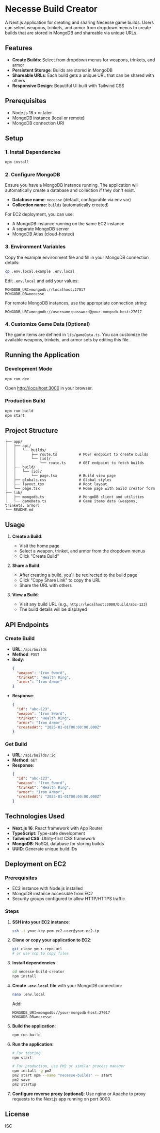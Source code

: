 # Necesse Build Creator

A Next.js application for creating and sharing Necesse game builds. Users can select weapons, trinkets, and armor from dropdown menus to create builds that are stored in MongoDB and shareable via unique URLs.

## Features

- **Create Builds**: Select from dropdown menus for weapons, trinkets, and armor
- **Persistent Storage**: Builds are stored in MongoDB
- **Shareable URLs**: Each build gets a unique URL that can be shared with others
- **Responsive Design**: Beautiful UI built with Tailwind CSS

## Prerequisites

- Node.js 18.x or later
- MongoDB instance (local or remote)
- MongoDB connection URI

## Setup

### 1. Install Dependencies

```bash
npm install
```

### 2. Configure MongoDB

Ensure you have a MongoDB instance running. The application will automatically create a database and collection if they don't exist.

- **Database name**: `necesse` (default, configurable via env var)
- **Collection name**: `builds` (automatically created)

For EC2 deployment, you can use:
- A MongoDB instance running on the same EC2 instance
- A separate MongoDB server
- MongoDB Atlas (cloud-hosted)

### 3. Environment Variables

Copy the example environment file and fill in your MongoDB connection details:

```bash
cp .env.local.example .env.local
```

Edit `.env.local` and add your values:

```env
MONGODB_URI=mongodb://localhost:27017
MONGODB_DB=necesse
```

For remote MongoDB instances, use the appropriate connection string:
```env
MONGODB_URI=mongodb://username:password@your-mongodb-host:27017
```

### 4. Customize Game Data (Optional)

The game items are defined in `lib/gameData.ts`. You can customize the available weapons, trinkets, and armor sets by editing this file.

## Running the Application

### Development Mode

```bash
npm run dev
```

Open [http://localhost:3000](http://localhost:3000) in your browser.

### Production Build

```bash
npm run build
npm start
```

## Project Structure

```
├── app/
│   ├── api/
│   │   └── builds/
│   │       ├── route.ts          # POST endpoint to create builds
│   │       └── [id]/
│   │           └── route.ts      # GET endpoint to fetch builds
│   ├── build/
│   │   └── [id]/
│   │       └── page.tsx          # Build view page
│   ├── globals.css               # Global styles
│   ├── layout.tsx                # Root layout
│   └── page.tsx                  # Home page with build creator form
├── lib/
│   ├── mongodb.ts                # MongoDB client and utilities
│   └── gameData.ts               # Game items data (weapons, trinkets, armor)
└── README.md
```

## Usage

1. **Create a Build**:
   - Visit the home page
   - Select a weapon, trinket, and armor from the dropdown menus
   - Click "Create Build"

2. **Share a Build**:
   - After creating a build, you'll be redirected to the build page
   - Click "Copy Share Link" to copy the URL
   - Share the URL with others

3. **View a Build**:
   - Visit any build URL (e.g., `http://localhost:3000/build/abc-123`)
   - The build details will be displayed

## API Endpoints

### Create Build
- **URL**: `/api/builds`
- **Method**: `POST`
- **Body**:
  ```json
  {
    "weapon": "Iron Sword",
    "trinket": "Health Ring",
    "armor": "Iron Armor"
  }
  ```
- **Response**:
  ```json
  {
    "id": "abc-123",
    "weapon": "Iron Sword",
    "trinket": "Health Ring",
    "armor": "Iron Armor",
    "createdAt": "2025-01-01T00:00:00.000Z"
  }
  ```

### Get Build
- **URL**: `/api/builds/:id`
- **Method**: `GET`
- **Response**:
  ```json
  {
    "id": "abc-123",
    "weapon": "Iron Sword",
    "trinket": "Health Ring",
    "armor": "Iron Armor",
    "createdAt": "2025-01-01T00:00:00.000Z"
  }
  ```

## Technologies Used

- **Next.js 16**: React framework with App Router
- **TypeScript**: Type-safe development
- **Tailwind CSS**: Utility-first CSS framework
- **MongoDB**: NoSQL database for storing builds
- **UUID**: Generate unique build IDs

## Deployment on EC2

### Prerequisites
- EC2 instance with Node.js installed
- MongoDB instance accessible from EC2
- Security groups configured to allow HTTP/HTTPS traffic

### Steps

1. **SSH into your EC2 instance**:
   ```bash
   ssh -i your-key.pem ec2-user@your-ec2-ip
   ```

2. **Clone or copy your application to EC2**:
   ```bash
   git clone your-repo-url
   # or use scp to copy files
   ```

3. **Install dependencies**:
   ```bash
   cd necesse-build-creator
   npm install
   ```

4. **Create `.env.local` file** with your MongoDB connection:
   ```bash
   nano .env.local
   ```
   Add:
   ```env
   MONGODB_URI=mongodb://your-mongodb-host:27017
   MONGODB_DB=necesse
   ```

5. **Build the application**:
   ```bash
   npm run build
   ```

6. **Run the application**:
   ```bash
   # For testing
   npm start

   # For production, use PM2 or similar process manager
   npm install -g pm2
   pm2 start npm --name "necesse-builds" -- start
   pm2 save
   pm2 startup
   ```

7. **Configure reverse proxy (optional)**:
   Use nginx or Apache to proxy requests to the Next.js app running on port 3000.

## License

ISC
